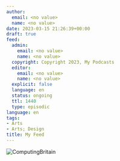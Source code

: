 ```yaml
---
author:
  email: <no value>
  name: <no value>
date: 2023-03-15 21:26:39+00:00
draft: true
feed:
  admin:
    email: <no value>
    name: <no value>
  copyright: Copyright 2023, My Podcasts
  editor:
    email: <no value>
    name: <no value>
  explicit: false
  language: en
  status: ongoing
  ttl: 1440
  type: episodic
language: en
tags:
- Arts
- Arts; Design
title: My Feed
---
```


![ComputingBritain](https://user-images.githubusercontent.com/7300975/225450717-ca6108d0-9530-4a18-ad30-c5acaa9a9865.jpg)